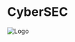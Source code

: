 # CyberSEC
![Logo](https://img.stablecog.com/insecure/1536w/aHR0cHM6Ly9iLnN0YWJsZWNvZy5jb20vNTVjODE3OGItMmMxMy00ZWNiLWI0MjgtN2E5NTVhMTAxNmQ2LmpwZWc.webp)
